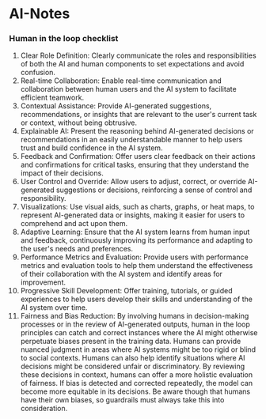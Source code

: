 # AI-Notes

### Human in the loop checklist
1. Clear Role Definition: Clearly communicate the roles and responsibilities of both the AI and human components to set expectations and avoid confusion.
2. Real-time Collaboration: Enable real-time communication and collaboration between human users and the AI system to facilitate efficient teamwork.
3. Contextual Assistance: Provide AI-generated suggestions, recommendations, or insights that are relevant to the user's current task or context, without being obtrusive.
4. Explainable AI: Present the reasoning behind AI-generated decisions or recommendations in an easily understandable manner to help users trust and build confidence in the AI system.
5. Feedback and Confirmation: Offer users clear feedback on their actions and confirmations for critical tasks, ensuring that they understand the impact of their decisions.
6. User Control and Override: Allow users to adjust, correct, or override AI-generated suggestions or decisions, reinforcing a sense of control and responsibility.
7. Visualizations: Use visual aids, such as charts, graphs, or heat maps, to represent AI-generated data or insights, making it easier for users to comprehend and act upon them.
8. Adaptive Learning: Ensure that the AI system learns from human input and feedback, continuously improving its performance and adapting to the user's needs and preferences.
9. Performance Metrics and Evaluation: Provide users with performance metrics and evaluation tools to help them understand the effectiveness of their collaboration with the AI system and identify areas for improvement.
10. Progressive Skill Development: Offer training, tutorials, or guided experiences to help users develop their skills and understanding of the AI system over time.
11. Fairness and Bias Reduction: By involving humans in decision-making processes or in the review of AI-generated outputs, human in the loop principles can catch and correct instances where the AI might otherwise perpetuate biases present in the training data. Humans can provide nuanced judgment in areas where AI systems might be too rigid or blind to social contexts. Humans can also help identify situations where AI decisions might be considered unfair or discriminatory. By reviewing these decisions in context, humans can offer a more holistic evaluation of fairness. If bias is detected and corrected repeatedly, the model can become more equitable in its decisions. Be aware though that humans have their own biases, so guardrails must always take this into consideration.
